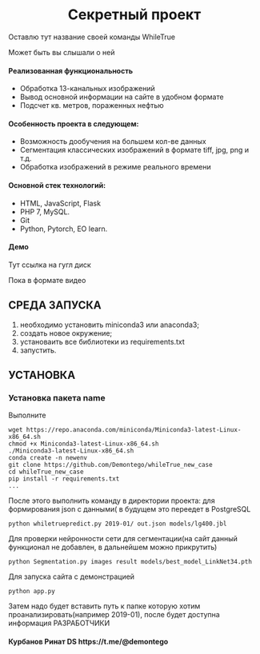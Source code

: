 <p align="center">
    <h1 align="center">Секретный проект</h1>
    </p>
<p>Оставлю тут название своей команды WhileTrue</p>
<p>Может быть вы слышали о ней</p>

<h4>Реализованная функциональность</h4>
<ul>
    <li>Обработка 13-канальных изображений</li>
    <li>Вывод основной информации на сайте в удобном формате</li>
    <li>Подсчет кв. метров, пораженных нефтью</li>
</ul> 
<h4>Особенность проекта в следующем:</h4>
<ul>
 <li>Возможность дообучения на большем кол-ве данных</li>
 <li>Сегментация классических изображений в формате tiff, jpg, png и т.д.</li>
 <li>Обработка изображений в режиме реального времени</li>  
 </ul>
<h4>Основной стек технологий:</h4>
<ul>
	<li>HTML, JavaScript, Flask</li>
	<li>PHP 7, MySQL.</li>
	<li>Git</li>
	<li>Python, Pytorch, EO learn.</li>
  
 </ul>
<h4>Демо</h4>
<p>Тут ссылка на гугл диск </p>
<p>Пока в формате видео</b></p>




СРЕДА ЗАПУСКА
------------
1) необходимо установить miniconda3 или anaconda3;
2) создать новое окружение;
3) установаить все библиотеки из requirements.txt
4) запустить.


УСТАНОВКА
------------
### Установка пакета name

Выполните 
~~~
wget https://repo.anaconda.com/miniconda/Miniconda3-latest-Linux-x86_64.sh
chmod +x Miniconda3-latest-Linux-x86_64.sh
./Miniconda3-latest-Linux-x86_64.sh
conda create -n newenv
git clone https://github.com/Demontego/whileTrue_new_case
cd whileTrue_new_case
pip install -r requirements.txt
...
~~~

После этого выполнить команду в директории проекта:
для формирования json с данными( в будущем это переедет в PostgreSQL
~~~
python whiletruepredict.py 2019-01/ out.json models/lg400.jbl
~~~
Для проверки нейронности сети для сегментации(на сайт данный функционал не добавлен, в дальнейшем можно прикрутить)
~~~
python Segmentation.py images result models/best_model_LinkNet34.pth
~~~
Для запуска сайта с демонстрацией
~~~
python app.py
~~~
Затем надо будет вставить путь к папке которую хотим проанализировать(например 2019-01), после будет доступна информация
РАЗРАБОТЧИКИ

<h4>Курбанов Ринат DS https://t.me/@demontego </h4>
